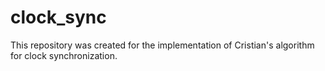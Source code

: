 # clock_sync
This repository was created for the implementation of Cristian's algorithm for clock synchronization.
